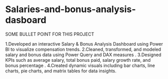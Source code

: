 # Salaries-and-bonus-analysis-dasboard
SOME BULLET POINT FOR THIS PROJECT 

1.Developed an interactive Salary & Bonus Analysis Dashboard using Power BI to visualize compensation trends. 
2.Cleaned, transformed, and modeled salary and bonus data using Power Query and DAX measures . 
3.Designed KPIs such as average salary, total bonus paid, salary growth rate, and bonus percentage . 
4.Created dynamic visuals including bar charts, line charts, pie charts, and matrix tables for data insights.

